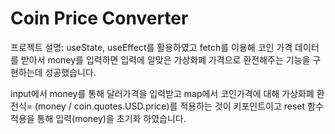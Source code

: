 # Coin Price Converter

프로젝트 설명: useState, useEffect를 활용하였고 fetch를 이용해 코인 가격 데이터를 받아서 money를 입력하면 입력에 알맞은 가상화폐 가격으로 환전해주는 기능을 구현하는데 성공했습니다.

input에서 money를 통해 달러가격을 입력받고 map에서 코인가격에 대해 가상화폐 환전식= (money / coin.quotes.USD.price)를 적용하는 것이 키포인트이고 reset 함수 적용을 통해 입력(money)을 초기화 하였습니다.

